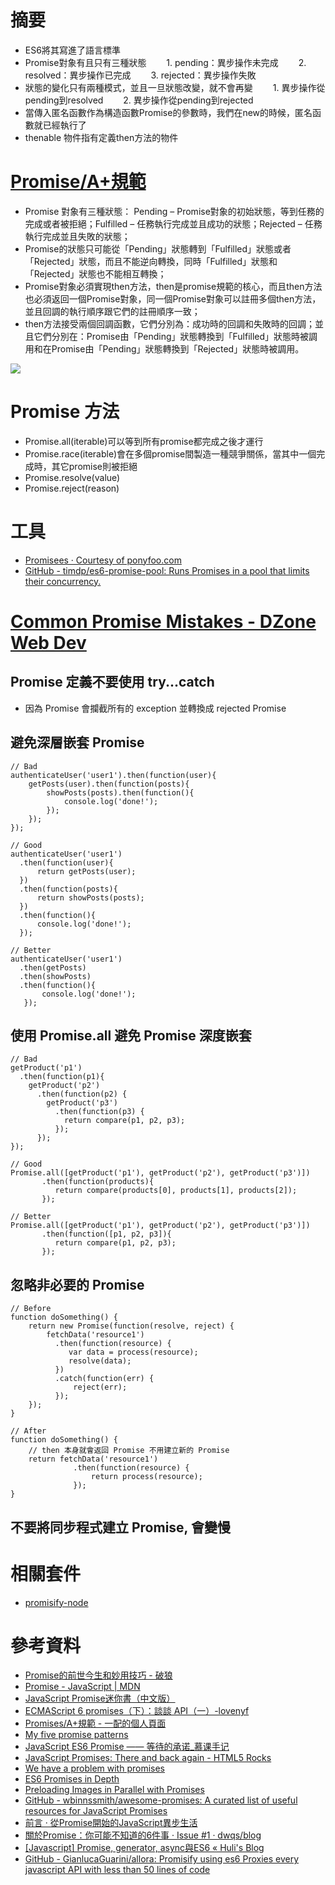 # 摘要
* ES6將其寫進了語言標準
* Promise對象有且只有三種狀態
　　1. pending：異步操作未完成
　　2. resolved：異步操作已完成
　　3. rejected：異步操作失敗
* 狀態的變化只有兩種模式，並且一旦狀態改變，就不會再變
　　1. 異步操作從pending到resolved
　　2. 異步操作從pending到rejected
* 當傳入匿名函數作為構造函數Promise的參數時，我們在new的時候，匿名函數就已經執行了
* thenable 物件指有定義then方法的物件

# [Promise/A+規範](http://promises-aplus.github.io/promises-spec/)
* Promise 對象有三種狀態： Pending – Promise對象的初始狀態，等到任務的完成或者被拒絕；Fulfilled – 任務執行完成並且成功的狀態；Rejected – 任務執行完成並且失敗的狀態；
* Promise的狀態只可能從「Pending」狀態轉到「Fulfilled」狀態或者「Rejected」狀態，而且不能逆向轉換，同時「Fulfilled」狀態和「Rejected」狀態也不能相互轉換；
* Promise對象必須實現then方法，then是promise規範的核心，而且then方法也必須返回一個Promise對象，同一個Promise對象可以註冊多個then方法，並且回調的執行順序跟它們的註冊順序一致；
* then方法接受兩個回調函數，它們分別為：成功時的回調和失敗時的回調；並且它們分別在：Promise由「Pending」狀態轉換到「Fulfilled」狀態時被調用和在Promise由「Pending」狀態轉換到「Rejected」狀態時被調用。

![](http://greengerong.github.io/images/blog_img/promises-%E6%B5%81%E7%A8%8B%E5%9B%BE.png)


# Promise 方法
* Promise.all(iterable)可以等到所有promise都完成之後才運行
* Promise.race(iterable)會在多個promise間製造一種競爭關係，當其中一個完成時，其它promise則被拒絕
* Promise.resolve(value)
* Promise.reject(reason)

# 工具
* [Promisees ‧ Courtesy of ponyfoo.com](http://bevacqua.github.io/promisees/)
* [GitHub - timdp/es6-promise-pool: Runs Promises in a pool that limits their concurrency.](https://github.com/timdp/es6-promise-pool)

# [Common Promise Mistakes - DZone Web Dev](https://dzone.com/articles/common-promise-mistakes)
## Promise 定義不要使用 try...catch
* 因為 Promise 會攔截所有的 exception 並轉換成 rejected Promise

## 避免深層嵌套 Promise

```
// Bad
authenticateUser('user1').then(function(user){
    getPosts(user).then(function(posts){
        showPosts(posts).then(function(){
            console.log('done!');
        });
    });
});

// Good
authenticateUser('user1')
  .then(function(user){
      return getPosts(user);
  })
  .then(function(posts){
      return showPosts(posts);
  })
  .then(function(){
      console.log('done!');
  });
  
// Better
authenticateUser('user1')
  .then(getPosts)
  .then(showPosts)
  .then(function(){
       console.log('done!');
   });
```

## 使用 Promise.all 避免 Promise 深度嵌套

```
// Bad
getProduct('p1')
  .then(function(p1){
    getProduct('p2')
      .then(function(p2) {
        getProduct('p3')
          .then(function(p3) {
            return compare(p1, p2, p3);
          });
      });
});

// Good
Promise.all([getProduct('p1'), getProduct('p2'), getProduct('p3')])
       .then(function(products){
          return compare(products[0], products[1], products[2]);
       });
       
// Better
Promise.all([getProduct('p1'), getProduct('p2'), getProduct('p3')])
       .then(function([p1, p2, p3]){
          return compare(p1, p2, p3);
       });
```

## 忽略非必要的 Promise

```
// Before
function doSomething() {
    return new Promise(function(resolve, reject) {
        fetchData('resource1')
          .then(function(resource) {
             var data = process(resource);
             resolve(data);
          })
          .catch(function(err) {
              reject(err);
          });
    });
}

// After
function doSomething() {
    // then 本身就會返回 Promise 不用建立新的 Promise
    return fetchData('resource1')
              .then(function(resource) {
                  return process(resource);
              });
}
```

## 不要將同步程式建立 Promise, 會變慢

# 相關套件
* [promisify-node](https://www.npmjs.com/package/promisify-node)

# 參考資料
* [Promise的前世今生和妙用技巧 - 破狼](http://www.cnblogs.com/whitewolf/p/promise-best-practice.html)
* [Promise - JavaScript | MDN](https://developer.mozilla.org/en-US/docs/Web/JavaScript/Reference/Global_Objects/Promise)
* [JavaScript Promise迷你書（中文版）](http://liubin.org/promises-book/)
* [ECMAScript 6 promises（下）：談談 API（一）-lovenyf](http://blog.chinaunix.net/uid-26672038-id-4900198.html)
* [Promises/A+規範 - 一配的個人頁面](http://my.oschina.net/1pei/blog/543419)
* [My five promise patterns](https://remysharp.com/2014/11/19/my-five-promise-patterns)
* [JavaScript ES6 Promise —— 等待的承诺_慕课手记](http://www.imooc.com/article/3627)
* [JavaScript Promises: There and back again - HTML5 Rocks](http://www.html5rocks.com/zh/tutorials/es6/promises/)
* [We have a problem with promises](https://pouchdb.com/2015/05/18/we-have-a-problem-with-promises.html)
* [ES6 Promises in Depth](https://ponyfoo.com/articles/es6-promises-in-depth)
* [Preloading Images in Parallel with Promises](https://www.sitepoint.com/preloading-images-in-parallel-with-promises/)
* [GitHub - wbinnssmith/awesome-promises: A curated list of useful resources for JavaScript Promises](https://github.com/wbinnssmith/awesome-promises?utm_source=javascriptweekly&utm_medium=email)
* [前言 · 從Promise開始的JavaScript異步生活](https://eyesofkids.gitbooks.io/javascript-start-es6-promise/content/contents/intro.html)
* [關於Promise：你可能不知道的6件事 ‧ Issue #1 ‧ dwqs/blog](https://github.com/dwqs/blog/issues/1)
* [[Javascript] Promise, generator, async與ES6 « Huli's Blog](http://huli.logdown.com/posts/292655-javascript-promise-generator-async-es6)
* [GitHub - GianlucaGuarini/allora: Promisify using es6 Proxies every javascript API with less than 50 lines of code](https://github.com/GianlucaGuarini/allora?utm_source=javascriptweekly&utm_medium=email)
